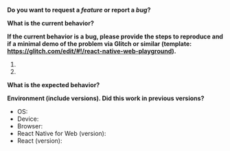 **Do you want to request a *feature* or report a *bug*?**

**What is the current behavior?**

**If the current behavior is a bug, please provide the steps to reproduce and
if a minimal demo of the problem via Glitch or similar (template:
https://glitch.com/edit/#!/react-native-web-playground).**

1.
2.

**What is the expected behavior?**

**Environment (include versions). Did this work in previous versions?**

* OS:
* Device:
* Browser:
* React Native for Web (version):
* React (version):
